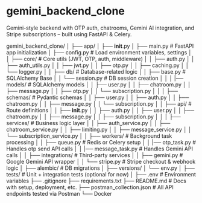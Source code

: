 # gemini_backend_clone
Gemini-style backend with OTP auth, chatrooms, Gemini AI integration, and Stripe subscriptions – built using FastAPI &amp; Celery.

<!-- project_structure -->

gemini_backend_clone/
│
├── app/
│   ├── __init__.py
│   ├── main.py               # FastAPI app initialization
│   ├── config.py             # Load environment variables, settings
│
│   ├── core/                 # Core utils (JWT, OTP, auth, middleware)
│   │   ├── auth.py
│   │   ├── auth_utils.py
│   │   ├── jwt.py
│   │   ├── otp.py
│   │   ├── caching.py
│   │   └── logger.py
│
│   ├── db/                   # Database-related logic
│   │   ├── base.py           # SQLAlchemy Base
│   │   └── session.py        # DB session creation
│   │ 
│   |── models/           # SQLAlchemy models
│   │       ├── user.py
│   │       ├── chatroom.py
│   │       ├── message.py
│   │       ├── otp.py
│   │       └── subscription.py
│   │
│   ├── schemas/              # Pydantic schemas
│   │   ├── user.py
│   │   ├── auth.py
│   │   ├── chatroom.py
│   │   ├── message.py
│   │   └── subscription.py
│
│   ├── api/                  # Route definitions
│   │   ├── __init__.py
│   │   ├── auth.py
│   │   ├── user.py
│   │   ├── chatroom.py
│   │   ├── message.py
│   │   ├── subscription.py
│   │ 
│   ├── services/             # Business logic layer
│   │   ├── auth_service.py
│   │   ├── chatroom_service.py
│   │   ├── limiting.py
│   │   ├── message_service.py
│   │   └── subscription_service.py
│
│   ├── workers/              # Background task processing
│   │   ├── queue.py          # Redis or Celery setup
│   │   |── otp_task.py  # Handles otp send API calls
│   │   |── message_task.py  # Handles Gemini API calls
│
│   ├── integrations/         # Third-party services
│   │   ├── gemini.py         # Google Gemini API wrapper
│   │   └── stripe.py         # Stripe checkout & webhook logic
│
├── alembic/                  # DB migrations
│   ├── versions/
│   └── env.py
│
├── tests/                    # Unit + integration tests (optional for now)
│
├── .env                      # Environment variables
├── .gitignore
├── requirements.txt
├── README.md                 # Docs with setup, deployment, etc.
├── postman_collection.json   # All API endpoints tested via Postman
└── Docker    